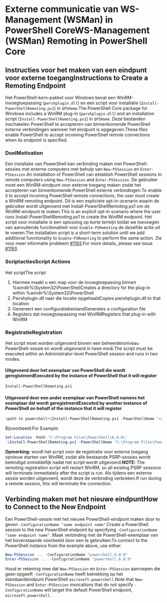 # <a name="ws-management-wsman-remoting-in-powershell-core"></a><span data-ttu-id="e5874-101">Externe communicatie van WS-Management (WSMan) in PowerShell Core</span><span class="sxs-lookup"><span data-stu-id="e5874-101">WS-Management (WSMan) Remoting in PowerShell Core</span></span>

## <a name="instructions-to-create-a-remoting-endpoint"></a><span data-ttu-id="e5874-102">Instructies voor het maken van een eindpunt voor externe toegang</span><span class="sxs-lookup"><span data-stu-id="e5874-102">Instructions to Create a Remoting Endpoint</span></span>

<span data-ttu-id="e5874-103">Het PowerShell-kern-pakket voor Windows bevat een WinRM-invoegtoepassing (`pwrshplugin.dll`) en een script voor installatie (`Install-PowerShellRemoting.ps1`) in `$PSHome`.</span><span class="sxs-lookup"><span data-stu-id="e5874-103">The PowerShell Core package for Windows includes a WinRM plug-in (`pwrshplugin.dll`) and an installation script (`Install-PowerShellRemoting.ps1`) in `$PSHome`.</span></span>
<span data-ttu-id="e5874-104">Deze bestanden inschakelen PowerShell te accepteren van binnenkomende PowerShell externe verbindingen wanneer het eindpunt is opgegeven.</span><span class="sxs-lookup"><span data-stu-id="e5874-104">These files enable PowerShell to accept incoming PowerShell remote connections when its endpoint is specified.</span></span>

### <a name="motivation"></a><span data-ttu-id="e5874-105">Doel</span><span class="sxs-lookup"><span data-stu-id="e5874-105">Motivation</span></span>

<span data-ttu-id="e5874-106">Een installatie van PowerShell kan verbinding maken met PowerShell-sessies met externe computers met behulp van `New-PSSession` en `Enter-PSSession`.</span><span class="sxs-lookup"><span data-stu-id="e5874-106">An installation of PowerShell can establish PowerShell sessions to remote computers using `New-PSSession` and `Enter-PSSession`.</span></span>
<span data-ttu-id="e5874-107">De gebruiker moet een WinRM-eindpunt voor externe toegang maken zodat het accepteren van binnenkomende PowerShell externe verbindingen.</span><span class="sxs-lookup"><span data-stu-id="e5874-107">To enable it to accept incoming PowerShell remote connections, the user must create a WinRM remoting endpoint.</span></span>
<span data-ttu-id="e5874-108">Dit is een expliciete opt-in-scenario waarin de gebruiker wordt uitgevoerd met Install-PowerShellRemoting.ps1 om de WinRM-eindpunt te maken.</span><span class="sxs-lookup"><span data-stu-id="e5874-108">This is an explicit opt-in scenario where the user runs Install-PowerShellRemoting.ps1 to create the WinRM endpoint.</span></span>
<span data-ttu-id="e5874-109">Het script voor installatie is een oplossing op korte termijn totdat we toevoegen van aanvullende functionaliteit voor `Enable-PSRemoting` de dezelfde actie uit te voeren.</span><span class="sxs-lookup"><span data-stu-id="e5874-109">The installation script is a short-term solution until we add additional functionality to `Enable-PSRemoting` to perform the same action.</span></span>
<span data-ttu-id="e5874-110">Zie voor meer informatie probleem [#1193](https://github.com/PowerShell/PowerShell/issues/1193).</span><span class="sxs-lookup"><span data-stu-id="e5874-110">For more details, please see issue [#1193](https://github.com/PowerShell/PowerShell/issues/1193).</span></span>

### <a name="script-actions"></a><span data-ttu-id="e5874-111">Scriptacties</span><span class="sxs-lookup"><span data-stu-id="e5874-111">Script Actions</span></span>

<span data-ttu-id="e5874-112">Het script</span><span class="sxs-lookup"><span data-stu-id="e5874-112">The script</span></span>

1. <span data-ttu-id="e5874-113">Hiermee maakt u een map voor de invoegtoepassing binnen %windir%\System32\PowerShell</span><span class="sxs-lookup"><span data-stu-id="e5874-113">Creates a directory for the plug-in within %windir%\System32\PowerShell</span></span>
1. <span data-ttu-id="e5874-114">Pwrshplugin.dll naar die locatie opgehaald</span><span class="sxs-lookup"><span data-stu-id="e5874-114">Copies pwrshplugin.dll to that location</span></span>
1. <span data-ttu-id="e5874-115">Genereert een configuratiebestand</span><span class="sxs-lookup"><span data-stu-id="e5874-115">Generates a configuration file</span></span>
1. <span data-ttu-id="e5874-116">Registers dat invoegtoepassing met WinRM</span><span class="sxs-lookup"><span data-stu-id="e5874-116">Registers that plug-in with WinRM</span></span>

### <a name="registration"></a><span data-ttu-id="e5874-117">Registratie</span><span class="sxs-lookup"><span data-stu-id="e5874-117">Registration</span></span>

<span data-ttu-id="e5874-118">Het script moet worden uitgevoerd binnen een beheerdersniveau PowerShell-sessie en wordt uitgevoerd in twee modi.</span><span class="sxs-lookup"><span data-stu-id="e5874-118">The script must be executed within an Administrator-level PowerShell session and runs in two modes.</span></span>

#### <a name="executed-by-the-instance-of-powershell-that-it-will-register"></a><span data-ttu-id="e5874-119">Uitgevoerd door het exemplaar van PowerShell die wordt geregistreerd</span><span class="sxs-lookup"><span data-stu-id="e5874-119">Executed by the instance of PowerShell that it will register</span></span>

```powershell
Install-PowerShellRemoting.ps1
```

#### <a name="executed-by-another-instance-of-powershell-on-behalf-of-the-instance-that-it-will-register"></a><span data-ttu-id="e5874-120">Uitgevoerd door een ander exemplaar van PowerShell namens het exemplaar dat wordt geregistreerd</span><span class="sxs-lookup"><span data-stu-id="e5874-120">Executed by another instance of PowerShell on behalf of the instance that it will register</span></span>

```powershell
<path to powershell>\Install-PowerShellRemoting.ps1 -PowerShellHome "<absolute path to the instance's $PSHOME>"
```

<span data-ttu-id="e5874-121">Bijvoorbeeld:</span><span class="sxs-lookup"><span data-stu-id="e5874-121">For Example:</span></span>

```powershell
Set-Location -Path 'C:\Program Files\PowerShell\6.0.0\'
.\Install-PowerShellRemoting.ps1 -PowerShellHome "C:\Program Files\PowerShell\6.0.0\"
```

<span data-ttu-id="e5874-122">**Opmerking:** wordt het script voor de registratie voor externe toegang opnieuw starten van WinRM, zodat alle bestaande PSRP-sessies wordt beëindigd onmiddellijk nadat het script wordt uitgevoerd.</span><span class="sxs-lookup"><span data-stu-id="e5874-122">**NOTE:** The remoting registration script will restart WinRM, so all existing PSRP sessions will terminate immediately after the script is run.</span></span> <span data-ttu-id="e5874-123">Als tijdens een externe sessie worden uitgevoerd, wordt deze de verbinding verbreken.</span><span class="sxs-lookup"><span data-stu-id="e5874-123">If run during a remote session, this will terminate the connection.</span></span>

## <a name="how-to-connect-to-the-new-endpoint"></a><span data-ttu-id="e5874-124">Verbinding maken met het nieuwe eindpunt</span><span class="sxs-lookup"><span data-stu-id="e5874-124">How to Connect to the New Endpoint</span></span>

<span data-ttu-id="e5874-125">Een PowerShell-sessie met het nieuwe PowerShell-eindpunt maken door te geven `-ConfigurationName "some endpoint name"`.</span><span class="sxs-lookup"><span data-stu-id="e5874-125">Create a PowerShell session to the new PowerShell endpoint by specifying `-ConfigurationName "some endpoint name"`.</span></span> <span data-ttu-id="e5874-126">Maak verbinding met de PowerShell-exemplaar van het bovenstaande voorbeeld door een te gebruiken:</span><span class="sxs-lookup"><span data-stu-id="e5874-126">To connect to the PowerShell instance from the example above, use either:</span></span>

```powershell
New-PSSession ... -ConfigurationName "powershell.6.0.0"
Enter-PSSession ... -ConfigurationName "powershell.6.0.0"
```

<span data-ttu-id="e5874-127">Houd er rekening mee dat `New-PSSession` en `Enter-PSSession` aanroepen die geen opgeeft `-ConfigurationName` heeft betrekking op het standaardeindpunt PowerShell `microsoft.powershell`.</span><span class="sxs-lookup"><span data-stu-id="e5874-127">Note that `New-PSSession` and `Enter-PSSession` invocations that do not specify `-ConfigurationName` will target the default PowerShell endpoint, `microsoft.powershell`.</span></span>